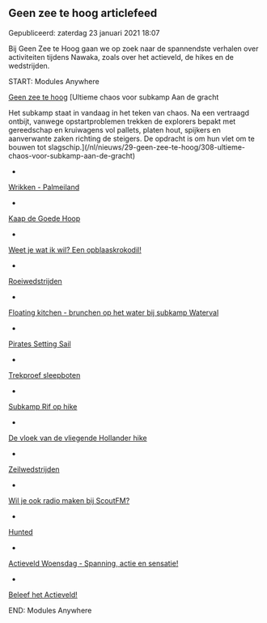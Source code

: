 


Geen zee te hoog articlefeed
-----------------------------





 Gepubliceerd: zaterdag 23 januari 2021 18:07
   




 Bij Geen Zee te Hoog gaan we op zoek naar de spannendste verhalen over activiteiten tijdens Nawaka, zoals over het actieveld, de hikes en de wedstrijden.
 


 START: Modules Anywhere 


[Geen zee te hoog](https://nawaka.scouting.nl/nl/geen-zee-te-hoog)
[Ultieme chaos voor subkamp Aan de gracht
 




 Het subkamp staat in vandaag in het teken van chaos. Na een vertraagd ontbijt, vanwege opstartproblemen trekken de explorers bepakt met gereedschap en kruiwagens vol pallets, platen hout, spijkers en aanverwante zaken richting de steigers. De opdracht is om hun vlet om te bouwen tot slagschip.](/nl/nieuws/29-geen-zee-te-hoog/308-ultieme-chaos-voor-subkamp-aan-de-gracht)






* 


[Wrikken - Palmeiland](/nl/nieuws/29-geen-zee-te-hoog/306-wrikken-palmeiland)


* 


[Kaap de Goede Hoop](/nl/nieuws/29-geen-zee-te-hoog/300-kaap-de-goede-hoop)


* 


[Weet je wat ik wil? Een opblaaskrokodil!](/nl/nieuws/29-geen-zee-te-hoog/299-weet-je-wat-ik-wil-een-opblaaskrokodil)


* 


[Roeiwedstrijden](/nl/nieuws/29-geen-zee-te-hoog/284-roeiwedstrijden)


* 


[Floating kitchen - brunchen op het water bij subkamp Waterval](/nl/nieuws/29-geen-zee-te-hoog/283-floating-kitchen-brunchen-op-het-water-bij-subkamp-waterval)


* 


[Pirates Setting Sail](/nl/nieuws/29-geen-zee-te-hoog/273-pirates-setting-sail)


* 


[Trekproef sleepboten](/nl/nieuws/29-geen-zee-te-hoog/259-trekproef-sleepboten)


* 


[Subkamp Rif op hike](/nl/nieuws/29-geen-zee-te-hoog/247-subkamp-rif-op-hike)


* 


[De vloek van de vliegende Hollander hike](/nl/nieuws/29-geen-zee-te-hoog/243-de-vloek-van-de-vliegende-hollander-hike)


* 


[Zeilwedstrijden](/nl/nieuws/29-geen-zee-te-hoog/236-zeilwedstrijden)


* 


[Wil je ook radio maken bij ScoutFM?](/nl/nieuws/29-geen-zee-te-hoog/224-wil-je-ook-radio-maken-bij-scoutfm)


* 


[Hunted](/nl/nieuws/29-geen-zee-te-hoog/211-hunted)


* 


[Actieveld Woensdag - Spanning, actie en sensatie!](/nl/nieuws/29-geen-zee-te-hoog/209-actieveld-woensdag-spanning-actie-en-sensatie)


* 


[Beleef het Actieveld!](/nl/nieuws/29-geen-zee-te-hoog/159-beleef-het-actieveld)






 END: Modules Anywhere 


